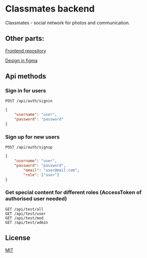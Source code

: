 # Classmates backend

Classmates - social network for photos and communication.

## Other parts:
[Frontend repository](https://pip.pypa.io/en/stable/)

[Design in figma](https://www.figma.com/file/0ircFNNzFCJgQgqTf5WosA/%D0%9E%D0%B4%D0%BD%D0%BE%D0%BA%D0%BB%D0%B0%D1%81%D1%81%D0%BD%D0%B8%D0%BA%D0%B8?node-id=0%3A1)


## Api methods

### Sign in for users

```
POST /api/auth/signin
```
```json
{
	"username": "user",
	"password": "password"
}
```
### Sign up for new users
```
POST /api/auth/signup
```
```json
{
	"username": "user",
	"password": "password",
        "email": "user@mail.com",
        "role": ["user"]
}
```
### Get special content for different roles (AccessToken of authorised user needed)
```
GET /api/test/all
GET /api/test/user
GET /api/test/mod
GET /api/test/admin
```



## License
[MIT](https://github.com/ESHagibalov/Classmates/blob/master/LICENSE)
